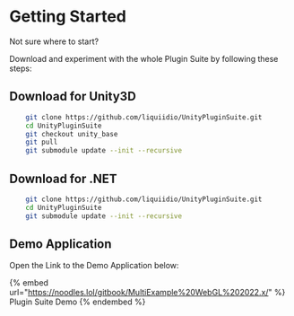 # Getting Started

Not sure where to start?

Download and experiment with the whole Plugin Suite by following these steps:

## Download for Unity3D
```bash
    git clone https://github.com/liquiidio/UnityPluginSuite.git
    cd UnityPluginSuite
    git checkout unity_base
    git pull
    git submodule update --init --recursive
```

## Download for .NET
```bash
    git clone https://github.com/liquiidio/UnityPluginSuite.git
    cd UnityPluginSuite
    git submodule update --init --recursive
```
## Demo Application

Open the Link to the Demo Application below:

{% embed url="https://noodles.lol/gitbook/MultiExample%20WebGL%202022.x/" %}
Plugin Suite Demo
{% endembed %}
